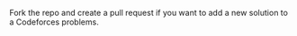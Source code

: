 Fork the repo and create a pull request if you want to add a new solution to a Codeforces problems.
